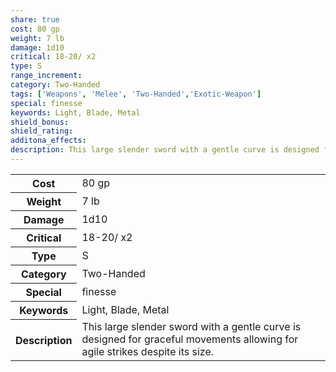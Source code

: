 ```yaml
---
share: true
cost: 80 gp
weight: 7 lb
damage: 1d10
critical: 18-20/ x2
type: S
range_increment: 
category: Two-Handed
tags: ['Weapons', 'Melee', 'Two-Handed','Exotic-Weapon']
special: finesse
keywords: Light, Blade, Metal
shield_bonus: 
shield_rating: 
additona_effects: 
description: This large slender sword with a gentle curve is designed for graceful movements allowing for agile strikes despite its size.
---
```

<p><span style="overflow-x: auto;"><table><tbody><tr><th>Cost</th><td>80 gp</td></tr><tr><th>Weight</th><td>7 lb</td></tr><tr><th>Damage</th><td>1d10</td></tr><tr><th>Critical</th><td>18-20/ x2</td></tr><tr><th>Type</th><td>S</td></tr><tr><th>Category</th><td>Two-Handed</td></tr><tr><th>Special</th><td>finesse</td></tr><tr><th>Keywords</th><td>Light, Blade, Metal</td></tr><tr><th>Description</th><td>This large slender sword with a gentle curve is designed for graceful movements allowing for agile strikes despite its size.</td></tr></tbody></table></span></p>